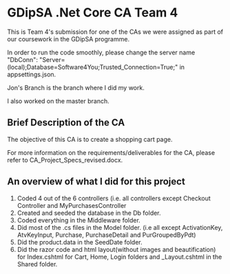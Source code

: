 # GDipSA .Net Core CA Team 4

This is Team 4's submission for one of the CAs we were assigned as part of our coursework in the GDipSA programme.

In order to run the code smoothly, please change the server name "DbConn": "Server=(local);Database=Software4You;Trusted_Connection=True;" in appsettings.json.

Jon's Branch is the branch where I did my work.

I also worked on the master branch.

## Brief Description of the CA

The objective of this CA is to create a shopping cart page.

For more information on the requirements/deliverables for the CA, please refer to CA_Project_Specs_revised.docx.

## An overview of what I did for this project

1) Coded 4 out of the 6 controllers (i.e. all controllers except Checkout Controller and MyPurchasesController
2) Created and seeded the database in the Db folder.
3) Coded everything in the Middleware folder.
4) Did most of the .cs files in the Model folder. (i.e all except ActivationKey, AtvKeyInput, Purchase, PurchaseDetail and PurGroupedByPdt)
5) Did the product.data in the SeedDate folder.
6) Did the razor code and html layout(without images and beautification) for Index.cshtml for Cart, Home, Login folders and _Layout.cshtml in the Shared folder.
